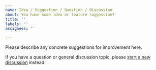 ```yaml
---
name: Idea / Suggestion / Question / Discussion
about: You have some idea or feature suggestion?
title: ''
labels: ''
assignees: ''

---
```


Please describe any concrete suggestions for improvement here.

If you have a question or general discussion topic, please [start a new discussion](https://github.com/martomi/chiadog/discussions) instead.
